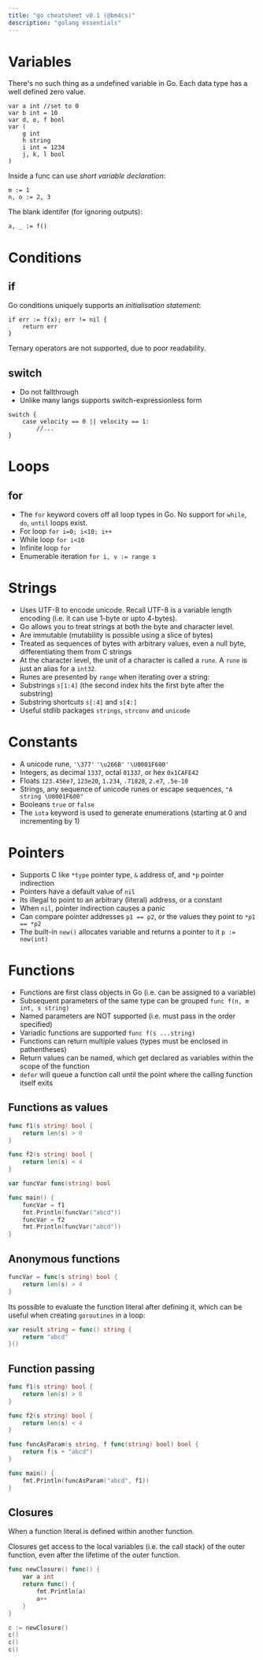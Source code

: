 ```yaml
---
title: "go cheatsheet v0.1 (@bm4cs)"
description: "golang essentials"
---
```


# Variables

There's no such thing as a undefined variable in Go. Each data type has a well defined zero value.

    var a int //set to 0
    var b int = 10
    var d, e, f bool
    var (
        g int
        h string
        i int = 1234
        j, k, l bool
    )

Inside a func can use _short variable declaration_:

    m := 1
    n, o := 2, 3

The blank identifer (for ignoring outputs):

    a, _ := f()

# Conditions

## if

Go conditions uniquely supports an _initialisation statement_:

    if err := f(x); err != nil {
        return err
    }

Ternary operators are not supported, due to poor readability.

## switch

-   Do not fallthrough
-   Unlike many langs supports switch-expressionless form

```golang
switch {
    case velocity == 0 || velocity == 1:
        //...
}
```

# Loops

## for

-   The `for` keyword covers off all loop types in Go. No support for `while`, `do`, `until` loops exist.
-   For loop `for i=0; i<10; i++`
-   While loop `for i<10`
-   Infinite loop `for`
-   Enumerable iteration `for i, v := range s`

# Strings

-   Uses UTF-8 to encode unicode. Recall UTF-8 is a variable length encoding (i.e. it can use 1-byte or upto 4-bytes).
-   Go allows you to treat strings at both the byte and character level.
-   Are immutable (mutability is possible using a slice of bytes)
-   Treated as sequences of bytes with arbitrary values, even a null byte, differentiating them from C strings
-   At the character level, the unit of a character is called a `rune`. A `rune` is just an alias for a `int32`.
-   Runes are presented by `range` when iterating over a string:
-   Substrings `s[1:4]` (the second index hits the first byte after the substring)
-   Substring shortcuts `s[:4]` and `s[4:]`
-   Useful stdlib packages `strings`, `strconv` and `unicode`

# Constants

-   A unicode rune, `'\377'` `'\u266B'` `'\U0001F600'`
-   Integers, as decimal `1337`, octal `01337`, or hex `0x1CAFE42`
-   Floats `123.456e7`, `123e20`, `1.234`, `.71828`, `2.e7`, `.5e-10`
-   Strings, any sequence of unicode runes or escape sequences, `"A string \U0001F600"`
-   Booleans `true` or `false`
-   The `iota` keyword is used to generate enumerations (starting at 0 and incrementing by 1)

# Pointers

-   Supports C like `*type` pointer type, `&` address of, and `*p` pointer indirection
-   Pointers have a default value of `nil`
-   Its illegal to point to an arbitrary (literal) address, or a constant
-   When `nil`, pointer indirection causes a panic
-   Can compare pointer addresses `p1 == p2`, or the values they point to `*p1 == *p2`
-   The built-in `new()` allocates variable and returns a pointer to it `p := new(int)`

# Functions

-   Functions are first class objects in Go (i.e. can be assigned to a variable)
-   Subsequent parameters of the same type can be grouped `func f(n, m int, s string)`
-   Named parameters are NOT supported (i.e. must pass in the order specified)
-   Variadic functions are supported `func f(s ...string)`
-   Functions can return multiple values (types must be enclosed in pathentheses)
-   Return values can be named, which get declared as variables within the scope of the function
-   `defer` will queue a function call until the point where the calling function itself exits

## Functions as values

```go
func f1(s string) bool {
    return len(s) > 0
}

func f2(s string) bool {
    return len(s) < 4
}

var funcVar func(string) bool

func main() {
    funcVar = f1
    fmt.Println(funcVar("abcd"))
    funcVar = f2
    fmt.Println(funcVar("abcd"))
}
```

## Anonymous functions

```go
funcVar = func(s string) bool {
    return len(s) > 4
}
```

Its possible to evaluate the function literal after defining it, which can be useful when creating `goroutines` in a loop:

```go
var result string = func() string {
    return "abcd"
}()
```

## Function passing

```go
func f1(s string) bool {
    return len(s) > 0
}

func f2(s string) bool {
    return len(s) < 4
}

func funcAsParam(s string, f func(string) bool) bool {
    return f(s + "abcd")
}

func main() {
    fmt.Println(funcAsParam("abcd", f1))
}
```

## Closures

When a function literal is defined within another function.

Closures get access to the local variables (i.e. the call stack) of the outer function, even after the lifetime of the outer function.

```go
func newClosure() func() {
    var a int
    return func() {
        fmt.Println(a)
        a++
    }
}

c := newClosure()
c()
c()
c()
```
